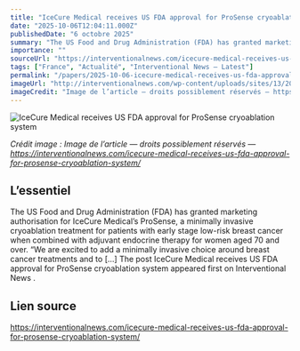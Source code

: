 ```yaml
---
title: "IceCure Medical receives US FDA approval for ProSense cryoablation system"
date: "2025-10-06T12:04:11.000Z"
publishedDate: "6 octobre 2025"
summary: "The US Food and Drug Administration (FDA) has granted marketing authorisation for IceCure Medical’s ProSense, a minimally invasive cryoablation treatment for patients with early stage low-risk breast cancer when combined with adjuvant endocrine therapy for women aged 70 and over. &#8220;We are excited to add a minimally invasive choice around breast cancer treatments and to [&#8230;] The post IceCure Medical receives US FDA approval for ProSense cryoablation system appeared first on Interventional News ."
importance: ""
sourceUrl: "https://interventionalnews.com/icecure-medical-receives-us-fda-approval-for-prosense-cryoablation-system/"
tags: ["France", "Actualité", "Interventional News — Latest"]
permalink: "/papers/2025-10-06-icecure-medical-receives-us-fda-approval-for-prosense-cryoablation-system"
imageUrl: "http://interventionalnews.com/wp-content/uploads/sites/13/2021/11/Icecure.jpg"
imageCredit: "Image de l’article — droits possiblement réservés — https://interventionalnews.com/icecure-medical-receives-us-fda-approval-for-prosense-cryoablation-system/"
---
```


![IceCure Medical receives US FDA approval for ProSense cryoablation system](http://interventionalnews.com/wp-content/uploads/sites/13/2021/11/Icecure.jpg)

*Crédit image : Image de l’article — droits possiblement réservés — https://interventionalnews.com/icecure-medical-receives-us-fda-approval-for-prosense-cryoablation-system/*

## L’essentiel

The US Food and Drug Administration (FDA) has granted marketing authorisation for IceCure Medical’s ProSense, a minimally invasive cryoablation treatment for patients with early stage low-risk breast cancer when combined with adjuvant endocrine therapy for women aged 70 and over. &#8220;We are excited to add a minimally invasive choice around breast cancer treatments and to [&#8230;] The post IceCure Medical receives US FDA approval for ProSense cryoablation system appeared first on Interventional News .

## Lien source

https://interventionalnews.com/icecure-medical-receives-us-fda-approval-for-prosense-cryoablation-system/

